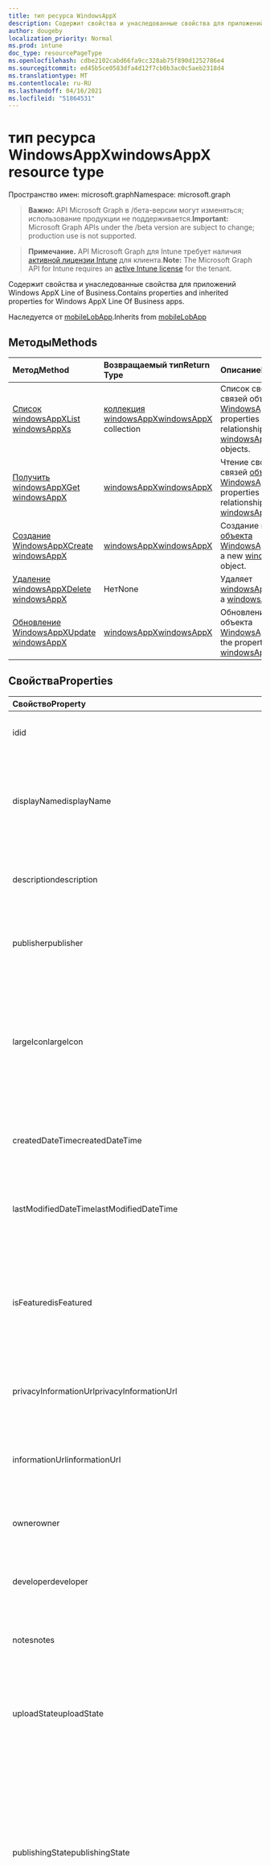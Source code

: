```yaml
---
title: тип ресурса WindowsAppX
description: Содержит свойства и унаследованные свойства для приложений Windows AppX Line of Business.
author: dougeby
localization_priority: Normal
ms.prod: intune
doc_type: resourcePageType
ms.openlocfilehash: cdbe2102cabd66fa9cc328ab75f890d1252786e4
ms.sourcegitcommit: ed45b5ce0583dfa4d12f7cb0b3ac0c5aeb2318d4
ms.translationtype: MT
ms.contentlocale: ru-RU
ms.lasthandoff: 04/16/2021
ms.locfileid: "51864531"
---
```

# <a name="windowsappx-resource-type"></a><span data-ttu-id="9fac9-103">тип ресурса WindowsAppX</span><span class="sxs-lookup"><span data-stu-id="9fac9-103">windowsAppX resource type</span></span>

<span data-ttu-id="9fac9-104">Пространство имен: microsoft.graph</span><span class="sxs-lookup"><span data-stu-id="9fac9-104">Namespace: microsoft.graph</span></span>

> <span data-ttu-id="9fac9-105">**Важно:** API Microsoft Graph в /бета-версии могут изменяться; использование продукции не поддерживается.</span><span class="sxs-lookup"><span data-stu-id="9fac9-105">**Important:** Microsoft Graph APIs under the /beta version are subject to change; production use is not supported.</span></span>

> <span data-ttu-id="9fac9-106">**Примечание.** API Microsoft Graph для Intune требует наличия [активной лицензии Intune](https://go.microsoft.com/fwlink/?linkid=839381) для клиента.</span><span class="sxs-lookup"><span data-stu-id="9fac9-106">**Note:** The Microsoft Graph API for Intune requires an [active Intune license](https://go.microsoft.com/fwlink/?linkid=839381) for the tenant.</span></span>

<span data-ttu-id="9fac9-107">Содержит свойства и унаследованные свойства для приложений Windows AppX Line of Business.</span><span class="sxs-lookup"><span data-stu-id="9fac9-107">Contains properties and inherited properties for Windows AppX Line Of Business apps.</span></span>


<span data-ttu-id="9fac9-108">Наследуется от [mobileLobApp](../resources/intune-apps-mobilelobapp.md).</span><span class="sxs-lookup"><span data-stu-id="9fac9-108">Inherits from [mobileLobApp](../resources/intune-apps-mobilelobapp.md)</span></span>

## <a name="methods"></a><span data-ttu-id="9fac9-109">Методы</span><span class="sxs-lookup"><span data-stu-id="9fac9-109">Methods</span></span>
|<span data-ttu-id="9fac9-110">Метод</span><span class="sxs-lookup"><span data-stu-id="9fac9-110">Method</span></span>|<span data-ttu-id="9fac9-111">Возвращаемый тип</span><span class="sxs-lookup"><span data-stu-id="9fac9-111">Return Type</span></span>|<span data-ttu-id="9fac9-112">Описание</span><span class="sxs-lookup"><span data-stu-id="9fac9-112">Description</span></span>|
|:---|:---|:---|
|[<span data-ttu-id="9fac9-113">Список windowsAppX</span><span class="sxs-lookup"><span data-stu-id="9fac9-113">List windowsAppXs</span></span>](../api/intune-apps-windowsappx-list.md)|<span data-ttu-id="9fac9-114">[коллекция windowsAppX](../resources/intune-apps-windowsappx.md)</span><span class="sxs-lookup"><span data-stu-id="9fac9-114">[windowsAppX](../resources/intune-apps-windowsappx.md) collection</span></span>|<span data-ttu-id="9fac9-115">Список свойств и связей объектов [WindowsAppX.](../resources/intune-apps-windowsappx.md)</span><span class="sxs-lookup"><span data-stu-id="9fac9-115">List properties and relationships of the [windowsAppX](../resources/intune-apps-windowsappx.md) objects.</span></span>|
|[<span data-ttu-id="9fac9-116">Получить windowsAppX</span><span class="sxs-lookup"><span data-stu-id="9fac9-116">Get windowsAppX</span></span>](../api/intune-apps-windowsappx-get.md)|[<span data-ttu-id="9fac9-117">windowsAppX</span><span class="sxs-lookup"><span data-stu-id="9fac9-117">windowsAppX</span></span>](../resources/intune-apps-windowsappx.md)|<span data-ttu-id="9fac9-118">Чтение свойств и связей [объекта WindowsAppX.](../resources/intune-apps-windowsappx.md)</span><span class="sxs-lookup"><span data-stu-id="9fac9-118">Read properties and relationships of the [windowsAppX](../resources/intune-apps-windowsappx.md) object.</span></span>|
|[<span data-ttu-id="9fac9-119">Создание WindowsAppX</span><span class="sxs-lookup"><span data-stu-id="9fac9-119">Create windowsAppX</span></span>](../api/intune-apps-windowsappx-create.md)|[<span data-ttu-id="9fac9-120">windowsAppX</span><span class="sxs-lookup"><span data-stu-id="9fac9-120">windowsAppX</span></span>](../resources/intune-apps-windowsappx.md)|<span data-ttu-id="9fac9-121">Создание нового [объекта WindowsAppX.](../resources/intune-apps-windowsappx.md)</span><span class="sxs-lookup"><span data-stu-id="9fac9-121">Create a new [windowsAppX](../resources/intune-apps-windowsappx.md) object.</span></span>|
|[<span data-ttu-id="9fac9-122">Удаление windowsAppX</span><span class="sxs-lookup"><span data-stu-id="9fac9-122">Delete windowsAppX</span></span>](../api/intune-apps-windowsappx-delete.md)|<span data-ttu-id="9fac9-123">Нет</span><span class="sxs-lookup"><span data-stu-id="9fac9-123">None</span></span>|<span data-ttu-id="9fac9-124">Удаляет [windowsAppX](../resources/intune-apps-windowsappx.md).</span><span class="sxs-lookup"><span data-stu-id="9fac9-124">Deletes a [windowsAppX](../resources/intune-apps-windowsappx.md).</span></span>|
|[<span data-ttu-id="9fac9-125">Обновление WindowsAppX</span><span class="sxs-lookup"><span data-stu-id="9fac9-125">Update windowsAppX</span></span>](../api/intune-apps-windowsappx-update.md)|[<span data-ttu-id="9fac9-126">windowsAppX</span><span class="sxs-lookup"><span data-stu-id="9fac9-126">windowsAppX</span></span>](../resources/intune-apps-windowsappx.md)|<span data-ttu-id="9fac9-127">Обновление свойств объекта [WindowsAppX.](../resources/intune-apps-windowsappx.md)</span><span class="sxs-lookup"><span data-stu-id="9fac9-127">Update the properties of a [windowsAppX](../resources/intune-apps-windowsappx.md) object.</span></span>|

## <a name="properties"></a><span data-ttu-id="9fac9-128">Свойства</span><span class="sxs-lookup"><span data-stu-id="9fac9-128">Properties</span></span>
|<span data-ttu-id="9fac9-129">Свойство</span><span class="sxs-lookup"><span data-stu-id="9fac9-129">Property</span></span>|<span data-ttu-id="9fac9-130">Тип</span><span class="sxs-lookup"><span data-stu-id="9fac9-130">Type</span></span>|<span data-ttu-id="9fac9-131">Описание</span><span class="sxs-lookup"><span data-stu-id="9fac9-131">Description</span></span>|
|:---|:---|:---|
|<span data-ttu-id="9fac9-132">id</span><span class="sxs-lookup"><span data-stu-id="9fac9-132">id</span></span>|<span data-ttu-id="9fac9-133">String</span><span class="sxs-lookup"><span data-stu-id="9fac9-133">String</span></span>|<span data-ttu-id="9fac9-134">Ключ объекта.</span><span class="sxs-lookup"><span data-stu-id="9fac9-134">Key of the entity.</span></span> <span data-ttu-id="9fac9-135">Наследуется от [mobileApp](../resources/intune-shared-mobileapp.md).</span><span class="sxs-lookup"><span data-stu-id="9fac9-135">Inherited from [mobileApp](../resources/intune-shared-mobileapp.md)</span></span>|
|<span data-ttu-id="9fac9-136">displayName</span><span class="sxs-lookup"><span data-stu-id="9fac9-136">displayName</span></span>|<span data-ttu-id="9fac9-137">String</span><span class="sxs-lookup"><span data-stu-id="9fac9-137">String</span></span>|<span data-ttu-id="9fac9-138">Название приложения, которое предоставил или импортировал администратор.</span><span class="sxs-lookup"><span data-stu-id="9fac9-138">The admin provided or imported title of the app.</span></span> <span data-ttu-id="9fac9-139">Наследуется от [mobileApp](../resources/intune-shared-mobileapp.md).</span><span class="sxs-lookup"><span data-stu-id="9fac9-139">Inherited from [mobileApp](../resources/intune-shared-mobileapp.md)</span></span>|
|<span data-ttu-id="9fac9-140">description</span><span class="sxs-lookup"><span data-stu-id="9fac9-140">description</span></span>|<span data-ttu-id="9fac9-141">String</span><span class="sxs-lookup"><span data-stu-id="9fac9-141">String</span></span>|<span data-ttu-id="9fac9-142">Описание приложения.</span><span class="sxs-lookup"><span data-stu-id="9fac9-142">The description of the app.</span></span> <span data-ttu-id="9fac9-143">Наследуется от [mobileApp](../resources/intune-shared-mobileapp.md).</span><span class="sxs-lookup"><span data-stu-id="9fac9-143">Inherited from [mobileApp](../resources/intune-shared-mobileapp.md)</span></span>|
|<span data-ttu-id="9fac9-144">publisher</span><span class="sxs-lookup"><span data-stu-id="9fac9-144">publisher</span></span>|<span data-ttu-id="9fac9-145">String</span><span class="sxs-lookup"><span data-stu-id="9fac9-145">String</span></span>|<span data-ttu-id="9fac9-146">Издатель приложения.</span><span class="sxs-lookup"><span data-stu-id="9fac9-146">The publisher of the app.</span></span> <span data-ttu-id="9fac9-147">Наследуется от [mobileApp](../resources/intune-shared-mobileapp.md).</span><span class="sxs-lookup"><span data-stu-id="9fac9-147">Inherited from [mobileApp](../resources/intune-shared-mobileapp.md)</span></span>|
|<span data-ttu-id="9fac9-148">largeIcon</span><span class="sxs-lookup"><span data-stu-id="9fac9-148">largeIcon</span></span>|[<span data-ttu-id="9fac9-149">mimeContent</span><span class="sxs-lookup"><span data-stu-id="9fac9-149">mimeContent</span></span>](../resources/intune-shared-mimecontent.md)|<span data-ttu-id="9fac9-150">Представляет большой значок, который отображается в сведениях о приложении, используется для отправки значка.</span><span class="sxs-lookup"><span data-stu-id="9fac9-150">The large icon, to be displayed in the app details and used for upload of the icon.</span></span> <span data-ttu-id="9fac9-151">Наследуется от [mobileApp](../resources/intune-shared-mobileapp.md).</span><span class="sxs-lookup"><span data-stu-id="9fac9-151">Inherited from [mobileApp](../resources/intune-shared-mobileapp.md)</span></span>|
|<span data-ttu-id="9fac9-152">createdDateTime</span><span class="sxs-lookup"><span data-stu-id="9fac9-152">createdDateTime</span></span>|<span data-ttu-id="9fac9-153">DateTimeOffset</span><span class="sxs-lookup"><span data-stu-id="9fac9-153">DateTimeOffset</span></span>|<span data-ttu-id="9fac9-154">Дата и время создания приложения.</span><span class="sxs-lookup"><span data-stu-id="9fac9-154">The date and time the app was created.</span></span> <span data-ttu-id="9fac9-155">Наследуется от [mobileApp](../resources/intune-shared-mobileapp.md).</span><span class="sxs-lookup"><span data-stu-id="9fac9-155">Inherited from [mobileApp](../resources/intune-shared-mobileapp.md)</span></span>|
|<span data-ttu-id="9fac9-156">lastModifiedDateTime</span><span class="sxs-lookup"><span data-stu-id="9fac9-156">lastModifiedDateTime</span></span>|<span data-ttu-id="9fac9-157">DateTimeOffset</span><span class="sxs-lookup"><span data-stu-id="9fac9-157">DateTimeOffset</span></span>|<span data-ttu-id="9fac9-158">Дата и время последнего изменения приложения.</span><span class="sxs-lookup"><span data-stu-id="9fac9-158">The date and time the app was last modified.</span></span> <span data-ttu-id="9fac9-159">Наследуется от [mobileApp](../resources/intune-shared-mobileapp.md).</span><span class="sxs-lookup"><span data-stu-id="9fac9-159">Inherited from [mobileApp](../resources/intune-shared-mobileapp.md)</span></span>|
|<span data-ttu-id="9fac9-160">isFeatured</span><span class="sxs-lookup"><span data-stu-id="9fac9-160">isFeatured</span></span>|<span data-ttu-id="9fac9-161">Boolean</span><span class="sxs-lookup"><span data-stu-id="9fac9-161">Boolean</span></span>|<span data-ttu-id="9fac9-162">Значение, которое показывает, отмечено ли приложение как подобранное администратором. Наследуется от объекта [mobileApp](../resources/intune-shared-mobileapp.md).</span><span class="sxs-lookup"><span data-stu-id="9fac9-162">The value indicating whether the app is marked as featured by the admin. Inherited from [mobileApp](../resources/intune-shared-mobileapp.md)</span></span>|
|<span data-ttu-id="9fac9-163">privacyInformationUrl</span><span class="sxs-lookup"><span data-stu-id="9fac9-163">privacyInformationUrl</span></span>|<span data-ttu-id="9fac9-164">String</span><span class="sxs-lookup"><span data-stu-id="9fac9-164">String</span></span>|<span data-ttu-id="9fac9-165">URL-адрес заявления о конфиденциальности.</span><span class="sxs-lookup"><span data-stu-id="9fac9-165">The privacy statement Url.</span></span> <span data-ttu-id="9fac9-166">Наследуется от [mobileApp](../resources/intune-shared-mobileapp.md).</span><span class="sxs-lookup"><span data-stu-id="9fac9-166">Inherited from [mobileApp](../resources/intune-shared-mobileapp.md)</span></span>|
|<span data-ttu-id="9fac9-167">informationUrl</span><span class="sxs-lookup"><span data-stu-id="9fac9-167">informationUrl</span></span>|<span data-ttu-id="9fac9-168">String</span><span class="sxs-lookup"><span data-stu-id="9fac9-168">String</span></span>|<span data-ttu-id="9fac9-169">URL-адрес страницы с дополнительными сведениями.</span><span class="sxs-lookup"><span data-stu-id="9fac9-169">The more information Url.</span></span> <span data-ttu-id="9fac9-170">Наследуется от [mobileApp](../resources/intune-shared-mobileapp.md).</span><span class="sxs-lookup"><span data-stu-id="9fac9-170">Inherited from [mobileApp](../resources/intune-shared-mobileapp.md)</span></span>|
|<span data-ttu-id="9fac9-171">owner</span><span class="sxs-lookup"><span data-stu-id="9fac9-171">owner</span></span>|<span data-ttu-id="9fac9-172">String</span><span class="sxs-lookup"><span data-stu-id="9fac9-172">String</span></span>|<span data-ttu-id="9fac9-173">Владелец приложения.</span><span class="sxs-lookup"><span data-stu-id="9fac9-173">The owner of the app.</span></span> <span data-ttu-id="9fac9-174">Наследуется от [mobileApp](../resources/intune-shared-mobileapp.md).</span><span class="sxs-lookup"><span data-stu-id="9fac9-174">Inherited from [mobileApp](../resources/intune-shared-mobileapp.md)</span></span>|
|<span data-ttu-id="9fac9-175">developer</span><span class="sxs-lookup"><span data-stu-id="9fac9-175">developer</span></span>|<span data-ttu-id="9fac9-176">String</span><span class="sxs-lookup"><span data-stu-id="9fac9-176">String</span></span>|<span data-ttu-id="9fac9-177">Разработчик приложения.</span><span class="sxs-lookup"><span data-stu-id="9fac9-177">The developer of the app.</span></span> <span data-ttu-id="9fac9-178">Наследуется от [mobileApp](../resources/intune-shared-mobileapp.md).</span><span class="sxs-lookup"><span data-stu-id="9fac9-178">Inherited from [mobileApp](../resources/intune-shared-mobileapp.md)</span></span>|
|<span data-ttu-id="9fac9-179">notes</span><span class="sxs-lookup"><span data-stu-id="9fac9-179">notes</span></span>|<span data-ttu-id="9fac9-180">String</span><span class="sxs-lookup"><span data-stu-id="9fac9-180">String</span></span>|<span data-ttu-id="9fac9-181">Заметки для приложения.</span><span class="sxs-lookup"><span data-stu-id="9fac9-181">Notes for the app.</span></span> <span data-ttu-id="9fac9-182">Наследуется от [mobileApp](../resources/intune-shared-mobileapp.md).</span><span class="sxs-lookup"><span data-stu-id="9fac9-182">Inherited from [mobileApp](../resources/intune-shared-mobileapp.md)</span></span>|
|<span data-ttu-id="9fac9-183">uploadState</span><span class="sxs-lookup"><span data-stu-id="9fac9-183">uploadState</span></span>|<span data-ttu-id="9fac9-184">Int32</span><span class="sxs-lookup"><span data-stu-id="9fac9-184">Int32</span></span>|<span data-ttu-id="9fac9-185">Состояние загрузки.</span><span class="sxs-lookup"><span data-stu-id="9fac9-185">The upload state.</span></span> <span data-ttu-id="9fac9-186">Возможные значения: 0 - `Not Ready` , 1 - `Ready` , 2 - `Processing` .</span><span class="sxs-lookup"><span data-stu-id="9fac9-186">Possible values are: 0 - `Not Ready`, 1 - `Ready`, 2 - `Processing`.</span></span> <span data-ttu-id="9fac9-187">Наследуется от [mobileApp](../resources/intune-shared-mobileapp.md).</span><span class="sxs-lookup"><span data-stu-id="9fac9-187">Inherited from [mobileApp](../resources/intune-shared-mobileapp.md)</span></span>|
|<span data-ttu-id="9fac9-188">publishingState</span><span class="sxs-lookup"><span data-stu-id="9fac9-188">publishingState</span></span>|[<span data-ttu-id="9fac9-189">mobileAppPublishingState</span><span class="sxs-lookup"><span data-stu-id="9fac9-189">mobileAppPublishingState</span></span>](../resources/intune-apps-mobileapppublishingstate.md)|<span data-ttu-id="9fac9-190">Состояние публикации для приложения.</span><span class="sxs-lookup"><span data-stu-id="9fac9-190">The publishing state for the app.</span></span> <span data-ttu-id="9fac9-191">Приложение невозможно назначить, если оно не опубликовано.</span><span class="sxs-lookup"><span data-stu-id="9fac9-191">The app cannot be assigned unless the app is published.</span></span> <span data-ttu-id="9fac9-192">Унаследованный от [mobileApp](../resources/intune-shared-mobileapp.md).</span><span class="sxs-lookup"><span data-stu-id="9fac9-192">Inherited from [mobileApp](../resources/intune-shared-mobileapp.md).</span></span> <span data-ttu-id="9fac9-193">Возможные значения: `notPublished`, `processing`, `published`.</span><span class="sxs-lookup"><span data-stu-id="9fac9-193">Possible values are: `notPublished`, `processing`, `published`.</span></span>|
|<span data-ttu-id="9fac9-194">isAssigned</span><span class="sxs-lookup"><span data-stu-id="9fac9-194">isAssigned</span></span>|<span data-ttu-id="9fac9-195">Boolean</span><span class="sxs-lookup"><span data-stu-id="9fac9-195">Boolean</span></span>|<span data-ttu-id="9fac9-196">Значение, указывающее, назначено ли приложению по крайней мере одна группа.</span><span class="sxs-lookup"><span data-stu-id="9fac9-196">The value indicating whether the app is assigned to at least one group.</span></span> <span data-ttu-id="9fac9-197">Наследуется от [mobileApp](../resources/intune-shared-mobileapp.md).</span><span class="sxs-lookup"><span data-stu-id="9fac9-197">Inherited from [mobileApp](../resources/intune-shared-mobileapp.md)</span></span>|
|<span data-ttu-id="9fac9-198">roleScopeTagIds</span><span class="sxs-lookup"><span data-stu-id="9fac9-198">roleScopeTagIds</span></span>|<span data-ttu-id="9fac9-199">Коллекция String</span><span class="sxs-lookup"><span data-stu-id="9fac9-199">String collection</span></span>|<span data-ttu-id="9fac9-200">Список ids тегов области для этого мобильного приложения.</span><span class="sxs-lookup"><span data-stu-id="9fac9-200">List of scope tag ids for this mobile app.</span></span> <span data-ttu-id="9fac9-201">Наследуется от [mobileApp](../resources/intune-shared-mobileapp.md).</span><span class="sxs-lookup"><span data-stu-id="9fac9-201">Inherited from [mobileApp](../resources/intune-shared-mobileapp.md)</span></span>|
|<span data-ttu-id="9fac9-202">dependentAppCount</span><span class="sxs-lookup"><span data-stu-id="9fac9-202">dependentAppCount</span></span>|<span data-ttu-id="9fac9-203">Int32</span><span class="sxs-lookup"><span data-stu-id="9fac9-203">Int32</span></span>|<span data-ttu-id="9fac9-204">Общее число зависимостей, которые имеет детское приложение.</span><span class="sxs-lookup"><span data-stu-id="9fac9-204">The total number of dependencies the child app has.</span></span> <span data-ttu-id="9fac9-205">Наследуется от [mobileApp](../resources/intune-shared-mobileapp.md).</span><span class="sxs-lookup"><span data-stu-id="9fac9-205">Inherited from [mobileApp](../resources/intune-shared-mobileapp.md)</span></span>|
|<span data-ttu-id="9fac9-206">supersedingAppCount</span><span class="sxs-lookup"><span data-stu-id="9fac9-206">supersedingAppCount</span></span>|<span data-ttu-id="9fac9-207">Int32</span><span class="sxs-lookup"><span data-stu-id="9fac9-207">Int32</span></span>|<span data-ttu-id="9fac9-208">Общее число приложений, которые это приложение прямо или косвенно перемежает.</span><span class="sxs-lookup"><span data-stu-id="9fac9-208">The total number of apps this app directly or indirectly supersedes.</span></span> <span data-ttu-id="9fac9-209">Наследуется от [mobileApp](../resources/intune-shared-mobileapp.md).</span><span class="sxs-lookup"><span data-stu-id="9fac9-209">Inherited from [mobileApp](../resources/intune-shared-mobileapp.md)</span></span>|
|<span data-ttu-id="9fac9-210">supersededAppCount</span><span class="sxs-lookup"><span data-stu-id="9fac9-210">supersededAppCount</span></span>|<span data-ttu-id="9fac9-211">Int32</span><span class="sxs-lookup"><span data-stu-id="9fac9-211">Int32</span></span>|<span data-ttu-id="9fac9-212">Общее число приложений, которые это приложение прямо или косвенно вымежает.</span><span class="sxs-lookup"><span data-stu-id="9fac9-212">The total number of apps this app is directly or indirectly superseded by.</span></span> <span data-ttu-id="9fac9-213">Наследуется от [mobileApp](../resources/intune-shared-mobileapp.md).</span><span class="sxs-lookup"><span data-stu-id="9fac9-213">Inherited from [mobileApp](../resources/intune-shared-mobileapp.md)</span></span>|
|<span data-ttu-id="9fac9-214">committedContentVersion</span><span class="sxs-lookup"><span data-stu-id="9fac9-214">committedContentVersion</span></span>|<span data-ttu-id="9fac9-215">String</span><span class="sxs-lookup"><span data-stu-id="9fac9-215">String</span></span>|<span data-ttu-id="9fac9-216">Внутренняя версия подтвержденного содержимого.</span><span class="sxs-lookup"><span data-stu-id="9fac9-216">The internal committed content version.</span></span> <span data-ttu-id="9fac9-217">Наследуется от [mobileLobApp](../resources/intune-apps-mobilelobapp.md).</span><span class="sxs-lookup"><span data-stu-id="9fac9-217">Inherited from [mobileLobApp](../resources/intune-apps-mobilelobapp.md)</span></span>|
|<span data-ttu-id="9fac9-218">fileName</span><span class="sxs-lookup"><span data-stu-id="9fac9-218">fileName</span></span>|<span data-ttu-id="9fac9-219">String</span><span class="sxs-lookup"><span data-stu-id="9fac9-219">String</span></span>|<span data-ttu-id="9fac9-220">Имя основного файла бизнес-приложения.</span><span class="sxs-lookup"><span data-stu-id="9fac9-220">The name of the main Lob application file.</span></span> <span data-ttu-id="9fac9-221">Наследуется от [mobileLobApp](../resources/intune-apps-mobilelobapp.md).</span><span class="sxs-lookup"><span data-stu-id="9fac9-221">Inherited from [mobileLobApp](../resources/intune-apps-mobilelobapp.md)</span></span>|
|<span data-ttu-id="9fac9-222">size</span><span class="sxs-lookup"><span data-stu-id="9fac9-222">size</span></span>|<span data-ttu-id="9fac9-223">Int64</span><span class="sxs-lookup"><span data-stu-id="9fac9-223">Int64</span></span>|<span data-ttu-id="9fac9-224">Общий размер, включая все отправленные файлы.</span><span class="sxs-lookup"><span data-stu-id="9fac9-224">The total size, including all uploaded files.</span></span> <span data-ttu-id="9fac9-225">Наследуется от [mobileLobApp](../resources/intune-apps-mobilelobapp.md).</span><span class="sxs-lookup"><span data-stu-id="9fac9-225">Inherited from [mobileLobApp](../resources/intune-apps-mobilelobapp.md)</span></span>|
|<span data-ttu-id="9fac9-226">applicableArchitectures</span><span class="sxs-lookup"><span data-stu-id="9fac9-226">applicableArchitectures</span></span>|[<span data-ttu-id="9fac9-227">windowsArchitecture</span><span class="sxs-lookup"><span data-stu-id="9fac9-227">windowsArchitecture</span></span>](../resources/intune-apps-windowsarchitecture.md)|<span data-ttu-id="9fac9-228">Архитектура Windows, которая поддерживается этим приложением.</span><span class="sxs-lookup"><span data-stu-id="9fac9-228">The Windows architecture(s) for which this app can run on.</span></span> <span data-ttu-id="9fac9-229">Возможные значения: `none`, `x86`, `x64`, `arm`, `neutral`, `arm64`.</span><span class="sxs-lookup"><span data-stu-id="9fac9-229">Possible values are: `none`, `x86`, `x64`, `arm`, `neutral`, `arm64`.</span></span>|
|<span data-ttu-id="9fac9-230">identityName</span><span class="sxs-lookup"><span data-stu-id="9fac9-230">identityName</span></span>|<span data-ttu-id="9fac9-231">String</span><span class="sxs-lookup"><span data-stu-id="9fac9-231">String</span></span>|<span data-ttu-id="9fac9-232">Имя удостоверения.</span><span class="sxs-lookup"><span data-stu-id="9fac9-232">The Identity Name.</span></span>|
|<span data-ttu-id="9fac9-233">identityPublisherHash</span><span class="sxs-lookup"><span data-stu-id="9fac9-233">identityPublisherHash</span></span>|<span data-ttu-id="9fac9-234">String</span><span class="sxs-lookup"><span data-stu-id="9fac9-234">String</span></span>|<span data-ttu-id="9fac9-235">Хэш издателей удостоверений.</span><span class="sxs-lookup"><span data-stu-id="9fac9-235">The Identity Publisher Hash.</span></span>|
|<span data-ttu-id="9fac9-236">identityResourceIdentifier</span><span class="sxs-lookup"><span data-stu-id="9fac9-236">identityResourceIdentifier</span></span>|<span data-ttu-id="9fac9-237">String</span><span class="sxs-lookup"><span data-stu-id="9fac9-237">String</span></span>|<span data-ttu-id="9fac9-238">Идентификатор ресурса Identity.</span><span class="sxs-lookup"><span data-stu-id="9fac9-238">The Identity Resource Identifier.</span></span>|
|<span data-ttu-id="9fac9-239">isBundle</span><span class="sxs-lookup"><span data-stu-id="9fac9-239">isBundle</span></span>|<span data-ttu-id="9fac9-240">Boolean</span><span class="sxs-lookup"><span data-stu-id="9fac9-240">Boolean</span></span>|<span data-ttu-id="9fac9-241">Указывает, является ли приложение пакетом.</span><span class="sxs-lookup"><span data-stu-id="9fac9-241">Whether or not the app is a bundle.</span></span>|
|<span data-ttu-id="9fac9-242">minimumSupportedOperatingSystem</span><span class="sxs-lookup"><span data-stu-id="9fac9-242">minimumSupportedOperatingSystem</span></span>|[<span data-ttu-id="9fac9-243">windowsMinimumOperatingSystem</span><span class="sxs-lookup"><span data-stu-id="9fac9-243">windowsMinimumOperatingSystem</span></span>](../resources/intune-apps-windowsminimumoperatingsystem.md)|<span data-ttu-id="9fac9-244">Значение, которое представляет минимальную применимую версию операционной системы.</span><span class="sxs-lookup"><span data-stu-id="9fac9-244">The value for the minimum applicable operating system.</span></span>|
|<span data-ttu-id="9fac9-245">identityVersion</span><span class="sxs-lookup"><span data-stu-id="9fac9-245">identityVersion</span></span>|<span data-ttu-id="9fac9-246">String</span><span class="sxs-lookup"><span data-stu-id="9fac9-246">String</span></span>|<span data-ttu-id="9fac9-247">Версия удостоверения.</span><span class="sxs-lookup"><span data-stu-id="9fac9-247">The identity version.</span></span>|

## <a name="relationships"></a><span data-ttu-id="9fac9-248">Связи</span><span class="sxs-lookup"><span data-stu-id="9fac9-248">Relationships</span></span>
|<span data-ttu-id="9fac9-249">Связь</span><span class="sxs-lookup"><span data-stu-id="9fac9-249">Relationship</span></span>|<span data-ttu-id="9fac9-250">Тип</span><span class="sxs-lookup"><span data-stu-id="9fac9-250">Type</span></span>|<span data-ttu-id="9fac9-251">Описание</span><span class="sxs-lookup"><span data-stu-id="9fac9-251">Description</span></span>|
|:---|:---|:---|
|<span data-ttu-id="9fac9-252">categories</span><span class="sxs-lookup"><span data-stu-id="9fac9-252">categories</span></span>|<span data-ttu-id="9fac9-253">Коллекция [mobileAppCategory](../resources/intune-apps-mobileappcategory.md)</span><span class="sxs-lookup"><span data-stu-id="9fac9-253">[mobileAppCategory](../resources/intune-apps-mobileappcategory.md) collection</span></span>|<span data-ttu-id="9fac9-254">Список категорий для этого приложения.</span><span class="sxs-lookup"><span data-stu-id="9fac9-254">The list of categories for this app.</span></span> <span data-ttu-id="9fac9-255">Наследуется от [mobileApp](../resources/intune-shared-mobileapp.md).</span><span class="sxs-lookup"><span data-stu-id="9fac9-255">Inherited from [mobileApp](../resources/intune-shared-mobileapp.md)</span></span>|
|<span data-ttu-id="9fac9-256">assignments</span><span class="sxs-lookup"><span data-stu-id="9fac9-256">assignments</span></span>|<span data-ttu-id="9fac9-257">Коллекция [mobileAppAssignment](../resources/intune-apps-mobileappassignment.md)</span><span class="sxs-lookup"><span data-stu-id="9fac9-257">[mobileAppAssignment](../resources/intune-apps-mobileappassignment.md) collection</span></span>|<span data-ttu-id="9fac9-258">Список назначений группы для этого мобильного приложения.</span><span class="sxs-lookup"><span data-stu-id="9fac9-258">The list of group assignments for this mobile app.</span></span> <span data-ttu-id="9fac9-259">Наследуется от [mobileApp](../resources/intune-shared-mobileapp.md).</span><span class="sxs-lookup"><span data-stu-id="9fac9-259">Inherited from [mobileApp](../resources/intune-shared-mobileapp.md)</span></span>|
|<span data-ttu-id="9fac9-260">installSummary</span><span class="sxs-lookup"><span data-stu-id="9fac9-260">installSummary</span></span>|<span data-ttu-id="9fac9-261">[mobileAppInstallSummary](../resources/intune-apps-mobileappinstallsummary.md);</span><span class="sxs-lookup"><span data-stu-id="9fac9-261">[mobileAppInstallSummary](../resources/intune-apps-mobileappinstallsummary.md)</span></span>|<span data-ttu-id="9fac9-262">Общие сведения по установке мобильного приложения.</span><span class="sxs-lookup"><span data-stu-id="9fac9-262">Mobile App Install Summary.</span></span> <span data-ttu-id="9fac9-263">Наследуется от [mobileApp](../resources/intune-shared-mobileapp.md).</span><span class="sxs-lookup"><span data-stu-id="9fac9-263">Inherited from [mobileApp](../resources/intune-shared-mobileapp.md)</span></span>|
|<span data-ttu-id="9fac9-264">deviceStatuses</span><span class="sxs-lookup"><span data-stu-id="9fac9-264">deviceStatuses</span></span>|<span data-ttu-id="9fac9-265">[коллекция mobileAppInstallStatus](../resources/intune-apps-mobileappinstallstatus.md)</span><span class="sxs-lookup"><span data-stu-id="9fac9-265">[mobileAppInstallStatus](../resources/intune-apps-mobileappinstallstatus.md) collection</span></span>|<span data-ttu-id="9fac9-266">Список состояния установки для этого мобильного приложения.</span><span class="sxs-lookup"><span data-stu-id="9fac9-266">The list of installation states for this mobile app.</span></span> <span data-ttu-id="9fac9-267">Наследуется от [mobileApp](../resources/intune-shared-mobileapp.md).</span><span class="sxs-lookup"><span data-stu-id="9fac9-267">Inherited from [mobileApp](../resources/intune-shared-mobileapp.md)</span></span>|
|<span data-ttu-id="9fac9-268">userStatuses</span><span class="sxs-lookup"><span data-stu-id="9fac9-268">userStatuses</span></span>|<span data-ttu-id="9fac9-269">[коллекция userAppInstallStatus](../resources/intune-apps-userappinstallstatus.md)</span><span class="sxs-lookup"><span data-stu-id="9fac9-269">[userAppInstallStatus](../resources/intune-apps-userappinstallstatus.md) collection</span></span>|<span data-ttu-id="9fac9-270">Список состояния установки для этого мобильного приложения.</span><span class="sxs-lookup"><span data-stu-id="9fac9-270">The list of installation states for this mobile app.</span></span> <span data-ttu-id="9fac9-271">Наследуется от [mobileApp](../resources/intune-shared-mobileapp.md).</span><span class="sxs-lookup"><span data-stu-id="9fac9-271">Inherited from [mobileApp](../resources/intune-shared-mobileapp.md)</span></span>|
|<span data-ttu-id="9fac9-272">отношения</span><span class="sxs-lookup"><span data-stu-id="9fac9-272">relationships</span></span>|<span data-ttu-id="9fac9-273">[коллекция mobileAppRelationship](../resources/intune-apps-mobileapprelationship.md)</span><span class="sxs-lookup"><span data-stu-id="9fac9-273">[mobileAppRelationship](../resources/intune-apps-mobileapprelationship.md) collection</span></span>|<span data-ttu-id="9fac9-274">Набор прямых связей для этого приложения.</span><span class="sxs-lookup"><span data-stu-id="9fac9-274">The set of direct relationships for this app.</span></span> <span data-ttu-id="9fac9-275">Наследуется от [mobileApp](../resources/intune-shared-mobileapp.md).</span><span class="sxs-lookup"><span data-stu-id="9fac9-275">Inherited from [mobileApp](../resources/intune-shared-mobileapp.md)</span></span>|
|<span data-ttu-id="9fac9-276">contentVersions</span><span class="sxs-lookup"><span data-stu-id="9fac9-276">contentVersions</span></span>|<span data-ttu-id="9fac9-277">Коллекция [mobileAppContent](../resources/intune-apps-mobileappcontent.md)</span><span class="sxs-lookup"><span data-stu-id="9fac9-277">[mobileAppContent](../resources/intune-apps-mobileappcontent.md) collection</span></span>|<span data-ttu-id="9fac9-278">Список версий содержимого для этого приложения.</span><span class="sxs-lookup"><span data-stu-id="9fac9-278">The list of content versions for this app.</span></span> <span data-ttu-id="9fac9-279">Наследуется от [mobileLobApp](../resources/intune-apps-mobilelobapp.md).</span><span class="sxs-lookup"><span data-stu-id="9fac9-279">Inherited from [mobileLobApp](../resources/intune-apps-mobilelobapp.md)</span></span>|

## <a name="json-representation"></a><span data-ttu-id="9fac9-280">Представление JSON</span><span class="sxs-lookup"><span data-stu-id="9fac9-280">JSON Representation</span></span>
<span data-ttu-id="9fac9-281">Ниже представлено описание ресурса в формате JSON.</span><span class="sxs-lookup"><span data-stu-id="9fac9-281">Here is a JSON representation of the resource.</span></span>
<!-- {
  "blockType": "resource",
  "keyProperty": "id",
  "@odata.type": "microsoft.graph.windowsAppX"
}
-->
``` json
{
  "@odata.type": "#microsoft.graph.windowsAppX",
  "id": "String (identifier)",
  "displayName": "String",
  "description": "String",
  "publisher": "String",
  "largeIcon": {
    "@odata.type": "microsoft.graph.mimeContent",
    "type": "String",
    "value": "binary"
  },
  "createdDateTime": "String (timestamp)",
  "lastModifiedDateTime": "String (timestamp)",
  "isFeatured": true,
  "privacyInformationUrl": "String",
  "informationUrl": "String",
  "owner": "String",
  "developer": "String",
  "notes": "String",
  "uploadState": 1024,
  "publishingState": "String",
  "isAssigned": true,
  "roleScopeTagIds": [
    "String"
  ],
  "dependentAppCount": 1024,
  "supersedingAppCount": 1024,
  "supersededAppCount": 1024,
  "committedContentVersion": "String",
  "fileName": "String",
  "size": 1024,
  "applicableArchitectures": "String",
  "identityName": "String",
  "identityPublisherHash": "String",
  "identityResourceIdentifier": "String",
  "isBundle": true,
  "minimumSupportedOperatingSystem": {
    "@odata.type": "microsoft.graph.windowsMinimumOperatingSystem",
    "v8_0": true,
    "v8_1": true,
    "v10_0": true,
    "v10_1607": true,
    "v10_1703": true,
    "v10_1709": true,
    "v10_1803": true,
    "v10_1809": true,
    "v10_1903": true,
    "v10_1909": true,
    "v10_2004": true,
    "v10_2H20": true
  },
  "identityVersion": "String"
}
```





